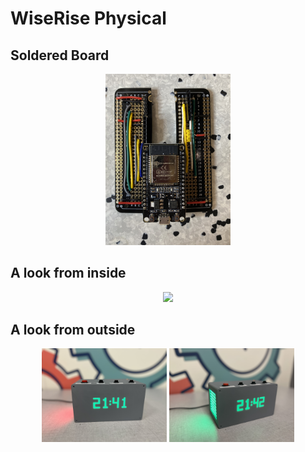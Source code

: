 # WiseRise Physical

## Soldered Board
<p align="center">
  <img src="Board.jpg" width="200"/>
</p>

## A look from inside
<p align="center">
  <img src="Clock from the inside.jpg width="200""/>
</p>

## A look from outside
<p align="center">
  <img src="Physical Clock 1.JPG" width="200"/>
  <img src="Physical Clock 2.JPG" width="200"/>
</p>
